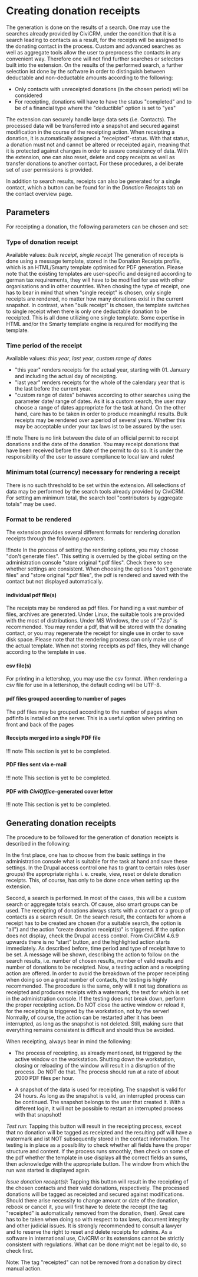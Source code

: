# Creating donation receipts

The generation is done on the results of a search. One may use the searches
already provided by CiviCRM, under the condition that it is a search leading to
contacts as a result, for the receipts will be assigned to the donating contact
in the process. Custom and advanced searches as well as aggregate tools allow
the user to preprocess the contacts in any convenient way. Therefore one will
not find further searches or selectors built into the extension. On the results
of the performed search, a further selection ist done by the software in order
to distinguish between deductable and non-deductable amounts according to the
following:

- Only contacts with unreceipted donations (in the chosen period) will be
  considered
- For receipting, donations will have to have the status "completed" and to be
  of a financial type where the "deductible" option is set to "yes"

The extension can securely handle large data sets (i.e. Contacts). The processed
data will be transferred into a snapshot and secured against modification in the
course of the receipting action. When receipting a donation, it is automatically
assigned a "receipted"-status. With that status, a donation must not and cannot
be altered or receipted again, meaning that it is protected against changes in
order to assure consistency of data. With the extension, one can also reset,
delete and copy receipts as well as transfer donations to another contact. For
these procedures, a deliberate set of user permissions is provided.

In addition to search results, receipts can also be generated for a single
contact, which a button can be found for in the *Donation Receipts* tab on the
contact overview page.

## Parameters

For receipting a donation, the following parameters can be chosen and set:

### Type of donation receipt

Available values: *bulk receipt*, *single receipt*
The generation of receipts is done using a message template, stored in the
Donation Receipts profile, which is an HTML/Smarty template optimised for PDF
generation. Please note that the existing templates are user-specific and
designed according to german tax requirements, they will have to be modified
for use with other organisations and in other countries.
When chosing the type of receipt, one has to bear in mind that when
"single receipt" is chosen, only single receipts are rendered, no matter how
many donations exist in the current snapshot. In contrast, when "bulk receipt"
is chosen, the template switches to single receipt when there is only one
deductable donation to be receipted. This is all done utilizing one single
template. Some expertise in HTML and/or the Smarty template engine is required
for modifying the template.

### Time period of the receipt

Available values: *this year*, *last year*, *custom range of dates*
* "this year" renders receipts for the actual year, starting with 01.
January and including the actual day of receipting.
* "last year" renders receipts for the whole of the calendary year that is
  the last before the current year.
* "custom range of dates" behaves according to other searches using the
  parameter date/ range of dates. As it is a custom search, the user may
  choose a range of dates appropriate for the task at hand. On the other
  hand, care has to be taken in order to produce meaningful results. Bulk
  receipts may be rendered over a period of several years. Whether this may
  be acceptable under your tax laws ist to be assured by the user.

!!! note
    There is no link between the date of an official permit to
    receipt donations and the date of the donation. You may receipt donations that
    have been received before the date of the permit to do so. It is under the
    responsibility of the user to assure compliance to local law and rules!

### Minimum total (currency) necessary for rendering a receipt

There is no such threshold to be set within the extension. All selections of
data may be performed by the search tools already provided by CiviCRM. For
setting am minimum total, the search tool "contributors by aggregate totals"
may be used.

### Format to be rendered

The extension provides several different formats for rendering donation receipts
through the following *exporters*.

!!!note
    In the process of setting the rendering options, you may choose
    "don't generate files". This setting is overruled by the global setting on the
    administration console "store original *.pdf files". Check there to see
    whether settings are consistent. When choosing the options
    "don't generate files" and "store original *.pdf files", the pdf is rendered
    and saved with the contact but not displayed automatically.

#### individual pdf file(s)

The receipts may be rendered as pdf files. For handling a vast number of
files, archives are generated. Under Linux, the suitable tools are provided
with the most of distributions. Under MS Windows, the use of "7zip" is
recommended. You may render a pdf, that will be stored with the donating
contact, or you may regenerate the receipt for single use in order to save
disk space. Please note that the rendering process can only make use of the
actual template. When not storing receipts as pdf files, they will change
according to the template in use.

#### csv file(s)

For printing in a lettershop, you may use the csv format. When rendering a csv
file for use in a lettershop, the default coding will be UTF-8.

#### pdf files grouped according to number of pages

The pdf files may be grouped according to the number of pages when pdfinfo is
installed on the server. This is a useful option when printing on front and
back of the pages

#### Receipts merged into a single PDF file

!!! note
    This section is yet to be completed.

#### PDF files sent via e-mail

!!! note
    This section is yet to be completed.

#### PDF with *CiviOffice*-generated cover letter

!!! note
    This section is yet to be completed.

## Generating donation receipts

The procedure to be followed for the generation of donation receipts is
described in the following:

In the first place, one has to choose from the basic settings in the
administration console what is suitable for the task at hand and save these
settings. In the Drupal access control one has to grant to certain roles (user
groups) the appropriate rights i. e. create, view, reset or delete donation
receipts. This, of course, has only to be done once when setting up the
extension.

Second, a search is performed. In most of the cases, this will be a custom
search or aggregate totals search. Of cause, also smart groups can be used. The
receipting of donations always starts with a contact or a group of contacts as a
search result. On the search result, the contacts for whom a receipt has to be
created are chosen (for a suitable search, the option is "all") and the action
"create donation receipt(s)" is triggered. If the option does not display, check
the Drupal access control. From CiviCRM 4.6.9 upwards there is no "start"
button, and the highlighted action starts immediately. As described before, time
period and type of receipt have to be set. A message will be shown, describing
the action to follow on the search results, i.e. number of chosen results,
number of valid results and number of donations to be receipted. Now, a testing
action and a receipting action are offered. In order to avoid the breakdown of
the proper receipting when doing so on a great number of contacts, the testing
is highly recommended. The procedure is the same, only will it not tag donations
as receipted and produces receipts with a watermark, the text for which is set
in the administration console. If the testing does not break down, perform the
proper receipting action. Do NOT close the active window or reload it, for the
receipting is triggered by the workstation, not by the server! Normally, of
course, the action can be restarted after it has been interrupted, as long as
the snapshot is not deleted. Still, making sure that everything remains
consistent is difficult and should thus be avoided.

When receipting, always bear in mind the following:

- The process of receipting, as already mentioned, ist triggered by the active
  window on the workstation. Shutting down the workstation, closing or reloading
  of the window will result in a disruption of the process. Do NOT do that. The
  process should run at a rate of about 2000 PDF files per hour.

- A snapshot of the data is used for receipting. The snapshot is valid for 24
  hours. As long as the snapshot is valid, an interrupted process can be
  continued. The snapshot belongs to the user that created it. With a different
  login, it will not be possible to restart an interrupted process with that
  snapshot!

*Test run*: Tapping this button will result in the receipting process, except
that no donation will be tagged as receipted and the resulting pdf will have a
watermark and ist NOT subsequently stored in the contact information. The
testing is in place as a possibility to check whether all fields have the proper
structure and content. If the process runs smoothly, then check on some of the
pdf whether the template in use displays all the correct fields an sums, then
acknowledge with the appropriate button. The window from which the run was
started is displayed again.

*Issue donation receipt(s)*: Tapping this button will result in the receipting
of the chosen contacts and their valid donations, respectively. The processed
donations will be tagged as receipted and secured against modifications. Should
there arise necessity to change amount or date of the donation, rebook or cancel
it, you will first have to delete the receipt (the tag "receipted" is
automatically removed from the donation, then). Great care has to be taken when
doing so with respect to tax laws, document integrity and other judicial issues.
It is strongly recommended to consult a lawyer and to reserve the right to reset
and delete receipts for admins. As a software in international use, CiviCRM or
its extensions cannot be strictly consistent with regulations. What can be done
might not be legal to do, so check first.

Note: The tag "receipted" can not be removed from a donation by direct manual
action.
